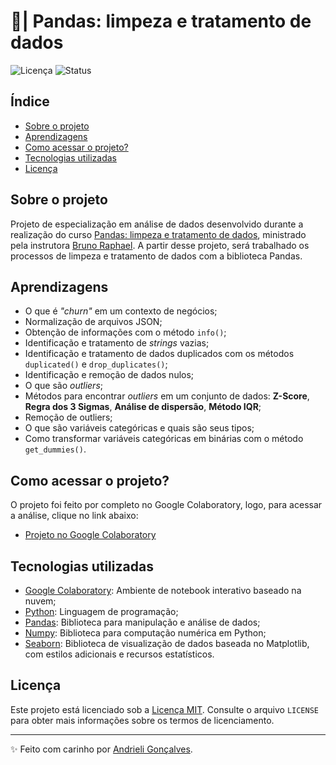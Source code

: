 # 🐼| Pandas: limpeza e tratamento de dados

![Licença](https://img.shields.io/badge/Licen%C3%A7a-MIT-f5b5ca.svg)
![Status](https://img.shields.io/badge/Status-Concluído-abf285.svg)

## Índice

- [Sobre o projeto](#sobre-o-projeto)
- [Aprendizagens](#aprendizagens)
- [Como acessar o projeto?](#como-acessar-o-projeto)
- [Tecnologias utilizadas](#tecnologias-utilizadas)
- [Licença](#licença)

## Sobre o projeto

Projeto de especialização em análise de dados desenvolvido durante a realização do curso [Pandas: limpeza e tratamento de dados](https://cursos.alura.com.br/course/pandas-limpeza-tratamento-dados), ministrado pela instrutora [Bruno Raphael](https://www.linkedin.com/in/bruno-raphaell-alves-de-matos/). A partir desse projeto, será trabalhado os processos de limpeza e tratamento de dados com a biblioteca Pandas.

## Aprendizagens

* O que é *"churn"* em um contexto de negócios;
* Normalização de arquivos JSON;
* Obtenção de informações com o método `info()`;
* Identificação e tratamento de *strings* vazias;
* Identificação e tratamento de dados duplicados com os métodos `duplicated()` e `drop_duplicates()`;
* Identificação e remoção de dados nulos;
* O que são *outliers*;
* Métodos para encontrar *outliers* em um conjunto de dados: **Z-Score**, **Regra dos 3 Sigmas**, **Análise de dispersão**, **Método IQR**;
* Remoção de outliers;
* O que são variáveis categóricas e quais são seus tipos;
* Como transformar variáveis categóricas em binárias com o método `get_dummies()`.

## Como acessar o projeto?

O projeto foi feito por completo no Google Colaboratory, logo, para acessar a análise, clique no link abaixo:
- [Projeto no Google Colaboratory](https://colab.research.google.com/github/strawndri/python-ds-pandas-limpeza-tratamento-dados/blob/main/Projeto_Python_Data_Science.ipynb)

## Tecnologias utilizadas
- [Google Colaboratory](https://colab.research.google.com/): Ambiente de notebook interativo baseado na nuvem;
- [Python](https://docs.python.org/3/): Linguagem de programação;
- [Pandas](https://pandas.pydata.org/docs/): Biblioteca para manipulação e análise de dados;
- [Numpy](https://numpy.org/): Biblioteca para computação numérica em Python;
- [Seaborn](https://seaborn.pydata.org/): Biblioteca de visualização de dados baseada no Matplotlib, com estilos adicionais e recursos estatísticos.
  
## Licença

Este projeto está licenciado sob a [Licença MIT](https://opensource.org/licenses/MIT). Consulte o arquivo `LICENSE` para obter mais informações sobre os termos de licenciamento.

---

✨ Feito com carinho por [Andrieli Gonçalves](https://github.com/strawndri).
